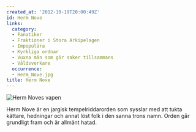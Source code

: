 ```yaml
---
created_at: '2012-10-19T20:00:49Z'
id: Herm Nove
links:
  category:
  - Fanatiker
  - Fraktioner i Stora Arkipelagen
  - Impopulära
  - Kyrkliga ordnar
  - Vuxna män som gör saker tillsammans
  - Våldsverkare
  occurrence:
  - Herm_Nove.jpg
title: Herm Nove
---
```


![Herm Noves vapen]

Herm Nove är en jargisk tempelriddarorden som sysslar med att tukta kättare, hedningar och annat
löst folk i den sanna trons namn. Orden går grundligt fram och är allmänt hatad. 

  [Herm Noves vapen]: Herm_Nove.jpg "Herm Noves vapen"